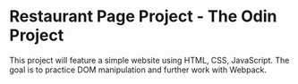 # Restaurant Page Project - The Odin Project

This project will feature a simple website using HTML, CSS, JavaScript. The goal is to practice DOM manipulation and further work with Webpack. 

